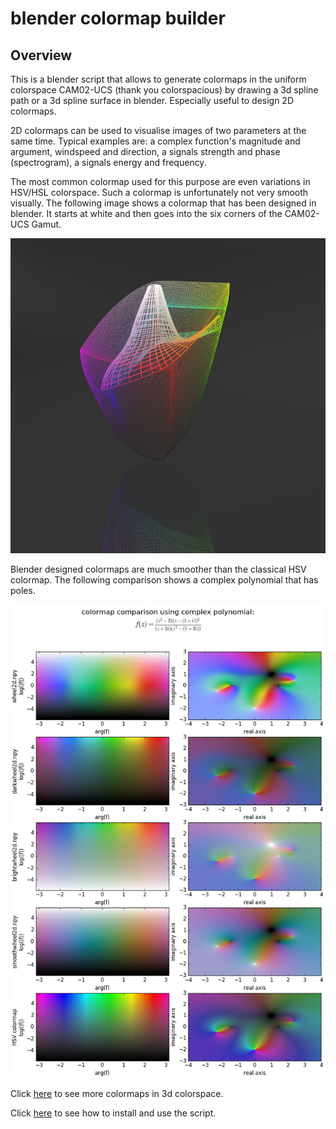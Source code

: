 # blender colormap builder

## Overview
This is a blender script that allows to generate colormaps in the uniform
colorspace CAM02-UCS (thank you colorspacious) by drawing a 3d spline path
or a 3d spline surface in blender. Especially useful to design 2D colormaps.

2D colormaps can be used to visualise images of two parameters at the same
time. Typical examples are: a complex function's magnitude and argument,
 windspeed and direction, a signals strength and phase (spectrogram),
a signals energy and frequency.

The most common colormap used for this purpose are even variations in HSV/HSL
colorspace. Such a colormap is unfortunately not very smooth visually. The
following image shows a colormap that has been designed in blender. It
starts at white and then goes into the six corners of the CAM02-UCS Gamut.

![brightwheel2d](images/brightwheel2d.png)

Blender designed colormaps are much smoother than the classical HSV colormap.
The following comparison shows a complex polynomial that has poles.

![poles and zeros function](images/poles_and_zeros.png)

Click [here](doc/gallery.md) to see more colormaps in 3d colorspace.

Click [here](doc/install.md) to see how to install and use the script.
